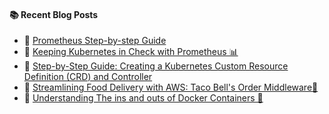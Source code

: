 #### :books: Recent Blog Posts
<!-- BLOGPOSTS:START -->
 - 💫 [Prometheus Step-by-step Guide](https://tldrthis.hashnode.dev/prometheus-step-by-step-guide)
 - 🌮 [Keeping Kubernetes in Check with Prometheus 📊](https://tldrthis.hashnode.dev/monitor-kubernetes-with-prometheus)
 - 💯 [Step-by-Step Guide: Creating a Kubernetes Custom Resource Definition &lpar;CRD&rpar; and Controller](https://tldrthis.hashnode.dev/kubernetes-crd-and-controller)
 - 💫 [Streamlining Food Delivery with AWS: Taco Bell&#39;s Order Middleware🌮](https://tldrthis.hashnode.dev/taco-bells-order-middleware)
 - 🚀 [Understanding The ins and outs of Docker Containers 🐳](https://tldrthis.hashnode.dev/understanding-the-ins-and-outs-of-docker-containers)<!-- BLOGPOSTS:END -->
